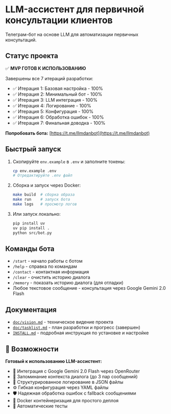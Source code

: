# LLM-ассистент для первичной консультации клиентов

Телеграм-бот на основе LLM для автоматизации первичных консультаций.

## Статус проекта

✅ **MVP ГОТОВ К ИСПОЛЬЗОВАНИЮ**

Завершены все 7 итераций разработки:
- ✅ Итерация 1: Базовая настройка - 100%
- ✅ Итерация 2: Минимальный бот - 100%  
- ✅ Итерация 3: LLM интеграция - 100%
- ✅ Итерация 4: Логирование - 100%
- ✅ Итерация 5: Конфигурация - 100%
- ✅ Итерация 6: Обработка ошибок - 100%
- ✅ Итерация 7: Финальная доводка - 100%

**Попробовать бота:** [https://t.me/llmdanbot](https://t.me/llmdanbot)

## Быстрый запуск

1. Скопируйте `env.example` в `.env` и заполните токены:
   ```bash
   cp env.example .env
   # Отредактируйте .env файл
   ```

2. Сборка и запуск через Docker:
   ```bash
   make build  # сборка образа
   make run    # запуск бота
   make logs   # просмотр логов
   ```

3. Или запуск локально:
   ```bash
   pip install uv
   uv pip install .
   python src/bot.py
   ```

## Команды бота

- `/start` - начало работы с ботом
- `/help` - справка по командам
- `/contact` - контактная информация
- `/clear` - очистить историю диалога
- `/memory` - показать историю диалога (для отладки)
- Любое текстовое сообщение - консультация через Google Gemini 2.0 Flash

## Документация

- [`doc/vision.md`](doc/vision.md) - техническое видение проекта
- [`doc/tasklist.md`](doc/tasklist.md) - план разработки и прогресс (завершен)
- [`INSTALL.md`](INSTALL.md) - подробная инструкция по установке и настройке

## 🚀 Возможности

**Готовый к использованию LLM-ассистент:**
- 🤖 Интеграция с Google Gemini 2.0 Flash через OpenRouter
- 💭 Запоминание контекста диалога (до 3 пар сообщений)
- 📝 Структурированное логирование в JSON файлы
- ⚙️ Гибкая конфигурация через YAML файлы
- 🛡️ Надежная обработка ошибок с fallback сообщениями
- 🐳 Docker контейнеризация для простого деплоя
- 🧪 Автоматические тесты